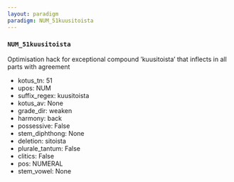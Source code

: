 ```yaml
---
layout: paradigm
paradigm: NUM_51kuusitoista
---
```

### ` NUM_51kuusitoista `

Optimisation hack for exceptional compound ’kuusitoista’ that inflects in all parts with agreement
* kotus_tn: 51
* upos: NUM
* suffix_regex: kuusitoista
* kotus_av: None
* grade_dir: weaken
* harmony: back
* possessive: False
* stem_diphthong: None
* deletion: sitoista
* plurale_tantum: False
* clitics: False
* pos: NUMERAL
* stem_vowel: None
